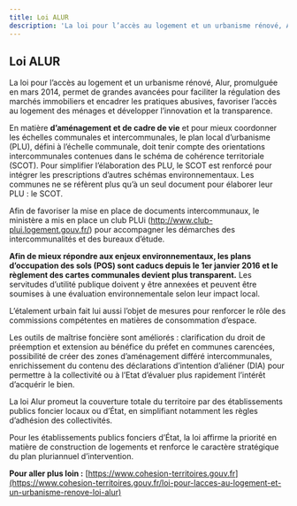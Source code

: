 ```yaml
---
title: Loi ALUR
description: 'La loi pour l’accès au logement et un urbanisme rénové, Alur, promulguée en mars 2014, permet de grandes avancées pour faciliter la régulation des marchés immobiliers et encadrer les pratiques abusives, favoriser l’accès au logement des ménages et développer l’innovation et la transparence.'
---
```


## Loi ALUR

La loi pour l’accès au logement et un urbanisme rénové, Alur, promulguée en mars 2014, permet de grandes avancées pour faciliter la régulation des marchés immobiliers et encadrer les pratiques abusives, favoriser l’accès au logement des ménages et développer l’innovation et la transparence.

En matière **d’aménagement et de cadre de vie** et pour mieux coordonner les échelles communales et intercommunales, le plan local d’urbanisme (PLU), défini à l’échelle communale, doit tenir compte des orientations intercommunales contenues dans le schéma de cohérence territoriale (SCOT). Pour simplifier l’élaboration des PLU, le SCOT est renforcé pour intégrer les prescriptions d’autres schémas environnementaux. Les communes ne se réfèrent plus qu’à un seul document pour élaborer leur PLU : le SCOT.

Afin de favoriser la mise en place de documents intercommunaux, le ministère a mis en place un club PLUi (http://www.club-plui.logement.gouv.fr/) pour accompagner les démarches des intercommunalités et des bureaux d’étude.

**Afin de mieux répondre aux enjeux environnementaux, les plans d’occupation des sols (POS) sont caducs depuis le 1er janvier 2016 et le règlement des cartes communales devient plus transparent.** Les servitudes d’utilité publique doivent y être annexées et peuvent être soumises à une évaluation environnementale selon leur impact local.

L’étalement urbain fait lui aussi l’objet de mesures pour renforcer le rôle des commissions compétentes en matières de consommation d’espace.

Les outils de maîtrise foncière sont améliorés : clarification du droit de préemption et extension au bénéfice du préfet en communes carencées, possibilité de créer des zones d’aménagement différé intercommunales, enrichissement du contenu des déclarations d’intention d’aliéner (DIA) pour permettre à la collectivité ou à l’Etat d’évaluer plus rapidement l’intérêt d’acquérir le bien.

La loi Alur promeut la couverture totale du territoire par des établissements publics foncier locaux ou d’État, en simplifiant notamment les règles d’adhésion des collectivités.

Pour les établissements publics fonciers d’État, la loi affirme la priorité en matière de construction de logements et renforce le caractère stratégique du plan pluriannuel d’intervention.

**Pour aller plus loin :**
[https://www.cohesion-territoires.gouv.fr](https://www.cohesion-territoires.gouv.fr/loi-pour-lacces-au-logement-et-un-urbanisme-renove-loi-alur)

